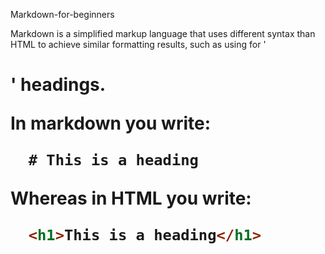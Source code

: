 Markdown-for-beginners

Markdown is a simplified markup language that uses different syntax than HTML to achieve similar formatting results, such as using for '<h1>' headings.

In markdown you write:

```markdown
  # This is a heading
```
 Whereas in HTML you write:

```html
  <h1>This is a heading</h1>
```